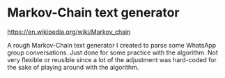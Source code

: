 # Markov-Chain text generator

https://en.wikipedia.org/wiki/Markov_chain

A rough Markov-Chain text generator I created to parse some WhatsApp group conversations.  Just done for some practice with the algorithm.  Not very flexible or reusible since a lot of the adjustment was hard-coded for the sake of playing around with the algorithm.
